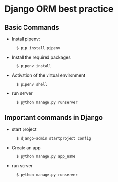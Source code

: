 # Django ORM best practice

## Basic Commands

- Install pipenv:

        $ pip install pipenv

- Install the required packages:

        $ pipenv install

- Activation of the virtual environment

        $ pipenv shell

- run server

        $ python manage.py runserver

## Important commands in Django

- start project

        $ django-admin startproject config .

- Create an app

        $ python manage.py app_name

- run server

        $ python manage.py runserver



